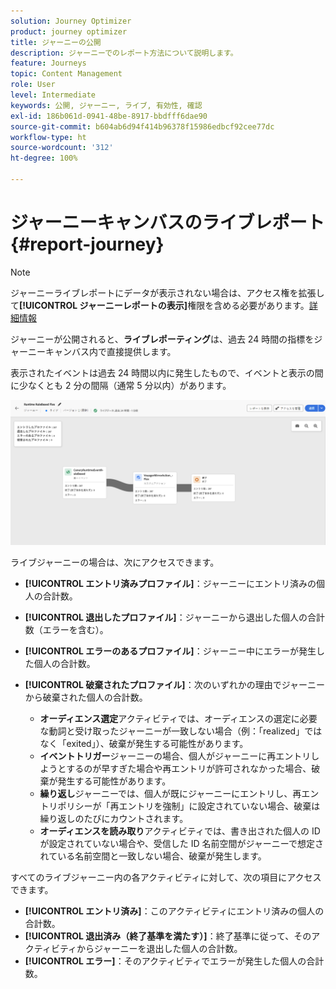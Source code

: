 ```yaml
---
solution: Journey Optimizer
product: journey optimizer
title: ジャーニーの公開
description: ジャーニーでのレポート方法について説明します。
feature: Journeys
topic: Content Management
role: User
level: Intermediate
keywords: 公開, ジャーニー, ライブ, 有効性, 確認
exl-id: 186b061d-0941-48be-8917-bbdfff6dae90
source-git-commit: b604ab6d94f414b96378f15986edbcf92cee77dc
workflow-type: ht
source-wordcount: '312'
ht-degree: 100%

---
```


# ジャーニーキャンバスのライブレポート {#report-journey}

>[!NOTE]
>
>ジャーニーライブレポートにデータが表示されない場合は、アクセス権を拡張して&#x200B;**[!UICONTROL ジャーニーレポートの表示]**&#x200B;権限を含める必要があります。[詳細情報](../administration/permissions.md)

ジャーニーが公開されると、**ライブレポーティング**&#x200B;は、過去 24 時間の指標をジャーニーキャンバス内で直接提供します。

表示されたイベントは過去 24 時間以内に発生したもので、イベントと表示の間に少なくとも 2 分の間隔（通常 5 分以内）があります。

![](assets/journey_live_report.png)

ライブジャーニーの場合は、次にアクセスできます。

* **[!UICONTROL エントリ済みプロファイル]**：ジャーニーにエントリ済みの個人の合計数。
* **[!UICONTROL 退出したプロファイル]**：ジャーニーから退出した個人の合計数（エラーを含む）。
* **[!UICONTROL エラーのあるプロファイル]**：ジャーニー中にエラーが発生した個人の合計数。
* **[!UICONTROL 破棄されたプロファイル]**：次のいずれかの理由でジャーニーから破棄された個人の合計数。

   * **オーディエンス選定**&#x200B;アクティビティでは、オーディエンスの選定に必要な動詞と受け取ったジャーニーが一致しない場合（例：「realized」ではなく「exited」）、破棄が発生する可能性があります。
   * **イベントトリガー**&#x200B;ジャーニーの場合、個人がジャーニーに再エントリしようとするのが早すぎた場合や再エントリが許可されなかった場合、破棄が発生する可能性があります。
   * **繰り返し**&#x200B;ジャーニーでは、個人が既にジャーニーにエントリし、再エントリポリシーが「再エントリを強制」に設定されていない場合、破棄は繰り返しのたびにカウントされます。
   * **オーディエンスを読み取り**&#x200B;アクティビティでは、書き出された個人の ID が設定されていない場合や、受信した ID 名前空間がジャーニーで想定されている名前空間と一致しない場合、破棄が発生します。

すべてのライブジャーニー内の各アクティビティに対して、次の項目にアクセスできます。

* **[!UICONTROL エントリ済み]**：このアクティビティにエントリ済みの個人の合計数。
* **[!UICONTROL 退出済み（終了基準を満たす）]**：終了基準に従って、そのアクティビティからジャーニーを退出した個人の合計数。
* **[!UICONTROL エラー]**：そのアクティビティでエラーが発生した個人の合計数。
